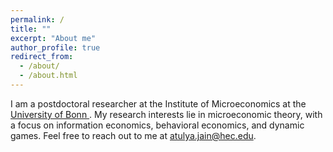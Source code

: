 ```yaml
---
permalink: /
title: ""
excerpt: "About me"
author_profile: true
redirect_from: 
  - /about/
  - /about.html
---
```



I am a postdoctoral researcher  at the Institute of Microeconomics at the <a href="https://econtribute.de/people/atulya-jain/">  University of Bonn </a>. My research interests lie in microeconomic theory, with a focus on information economics, behavioral economics, and dynamic games.   Feel free to reach out to me at <a href="mailto:atulya.jain@hec.edu">atulya.jain@hec.edu</a>.








